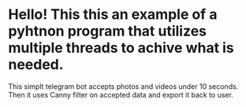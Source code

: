 # Hello! This this an example of a pyhtnon program that utilizes multiple threads to achive what is needed.
This simplt telegram bot accepts photos and videos under 10 seconds.
Then it uses Canny filter on accepted data and export it back to user.
